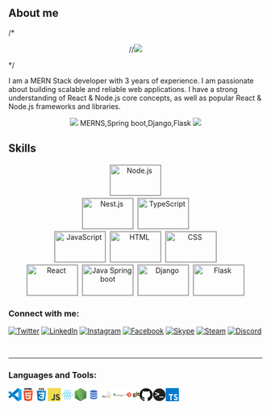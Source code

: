 ## About me

/* <p align="center">
  //<img src="https://media.giphy.com/media/QX6ruFElzFdeIfblrg/giphy.gif" width="300">
</p>*/

I am a MERN Stack developer with 3 years of experience. I am passionate about building scalable and reliable web applications. I have a strong understanding of React & Node.js core concepts, as well as popular React 
 & Node.js frameworks and libraries.

 <p align="center">
    <img src="https://media.giphy.com/media/WUlplcMpOCEmTGBtBW/giphy.gif" width="30"> MERNS,Spring boot,Django,Flask <img src="https://media.giphy.com/media/WUlplcMpOCEmTGBtBW/giphy.gif" width="30"> 

</p>
   
## Skills

<div style="max-width: 600px; margin: 0 auto;">
  <div align="center">
    <img src="https://media.tenor.com/gsrEG5HF-uQAAAAd/omori-sunny.gif" width="100" height="60" title="Node.js" style="border: 1.2px solid #888; margin: 2px;">
  </div>

  <div align="center">
    <img src="https://media.tenor.com/tR-AbKrVTP4AAAAd/gudetama-slap.gif" width="100" height="60" title="Nest.js" style="border: 1.2px solid #888; margin: 2px;">
    <img src="https://media.tenor.com/zENJrVyTzdUAAAAM/sdfgsdfg-script-alert.gif" width="100" height="60" title="TypeScript" style="border: 1.2px solid #888; margin: 2px;">
  </div>

  <div align="center">
    <img src="https://media.tenor.com/GYOSIrYyczcAAAAM/elian-javascript.gif" width="100" height="60" title="JavaScript" style="border: 1.2px solid #888; margin: 2px;">
    <img src="https://media.tenor.com/NraeP-J41AAAAAAM/bro-code-console.gif" width="100" height="60" title="HTML" style="border: 1.2px solid #888; margin: 2px;">
    <img src="https://media.tenor.com/57w9du3NrV0AAAAM/css-html.gif" width="100" height="60" title="CSS" style="border: 1.2px solid #888; margin: 2px;">
  </div>

  <div align="center">
    <img src="https://media.tenor.com/gO9Q5yAS5jsAAAAM/3.gif" width="100" height="60" title="React" style="border: 1.2px solid #888; margin: 2px;">
    <img src="https://media1.giphy.com/media/mEhPCIDM2bTrl0XKTG/200w.webp?cid=ecf05e477aief25bc949nqra6q5f3laaclwynqq5gssyli3w&ep=v1_gifs_search&rid=200w.webp&ct=g" width="100" height="60" title="Java Spring boot" style="border: 1.2px solid #888; margin: 2px;">
    <img src="https://media.giphy.com/media/35TxwQmSiwl5CDzJeB/giphy.gif" width="100" height="60" title="Django" style="border: 1.2px solid #888; margin: 2px;">
    <img src="https://media2.giphy.com/media/KAq5w47R9rmTuvWOWa/200.webp?cid=ecf05e47i9lray9y3zu2mjo1v07trpgny9e5pnlnpby6uzhe&ep=v1_gifs_search&rid=200.webp&ct=g" width="100" height="60" title="Flask" style="border: 1.2px solid #888; margin: 2px;">
  </div>
</div>


### Connect with me:

<p align="center">

[![Twitter](https://img.shields.io/badge/Twitter-1DA1F2?style=for-the-badge&logo=twitter&logoColor=white)][twitter]
[![LinkedIn](https://img.shields.io/badge/LinkedIn-0077B5?style=for-the-badge&logo=linkedin&logoColor=white)][linkedin]
[![Instagram](https://img.shields.io/badge/Instagram-E4405F?style=for-the-badge&logo=instagram&logoColor=white)][instagram]
[![Facebook](https://img.shields.io/badge/Facebook-1877F2?style=for-the-badge&logo=facebook&logoColor=white)][facebook]
[![Skype](https://img.shields.io/badge/Skype-00AFF0?style=for-the-badge&logo=skype&logoColor=white)][skype]
[![Steam](https://img.shields.io/badge/Steam-000000?style=for-the-badge&logo=steam&logoColor=white)][steam]
[![Discord](https://img.shields.io/badge/Discord-7289DA?style=for-the-badge&logo=discord&logoColor=white)][discord]

[twitter]: https://twitter.com/Rituraj0_0
[linkedin]: https://www.linkedin.com/in/rituraj-sharma-5b3415222/
[instagram]: https://www.instagram.com/rituraj0_0/
[facebook]: https://www.facebook.com/raj0991
[skype]: skype:live:.cid.d329786a2aaf2972?chat
[steam]: https://steamcommunity.com/profiles/76561198371861269/
[discord]: https://discordapp.com/users/dahivada

</p>

<br />

---

### Languages and Tools:

<p align="center">

[<img align="left" alt="Visual Studio Code" width="26px" src="https://raw.githubusercontent.com/github/explore/80688e429a7d4ef2fca1e82350fe8e3517d3494d/topics/visual-studio-code/visual-studio-code.png" />][vscode]
[<img align="left" alt="HTML5" width="26px" src="https://raw.githubusercontent.com/github/explore/80688e429a7d4ef2fca1e82350fe8e3517d3494d/topics/html/html.png" />][html]
[<img align="left" alt="CSS3" width="26px" src="https://raw.githubusercontent.com/github/explore/80688e429a7d4ef2fca1e82350fe8e3517d3494d/topics/css/css.png" />][css]
[<img align="left" alt="JavaScript" width="26px" src="https://raw.githubusercontent.com/github/explore/80688e429a7d4ef2fca1e82350fe8e3517d3494d/topics/javascript/javascript.png" />][javascript]
[<img align="left" alt="React" width="26px" src="https://raw.githubusercontent.com/github/explore/80688e429a7d4ef2fca1e82350fe8e3517d3494d/topics/react/react.png" />][react]
[<img align="left" alt="Node.js" width="26px" src="https://raw.githubusercontent.com/github/explore/80688e429a7d4ef2fca1e82350fe8e3517d3494d/topics/nodejs/nodejs.png" />][nodejs]
[<img align="left" alt="SQL" width="26px" src="https://raw.githubusercontent.com/github/explore/80688e429a7d4ef2fca1e82350fe8e3517d3494d/topics/sql/sql.png" />][sql]
[<img align="left" alt="MySQL" width="26px" src="https://raw.githubusercontent.com/github/explore/80688e429a7d4ef2fca1e82350fe8e3517d3494d/topics/mysql/mysql.png" />][mysql]
[<img align="left" alt="MongoDB" width="26px" src="https://raw.githubusercontent.com/github/explore/80688e429a7d4ef2fca1e82350fe8e3517d3494d/topics/mongodb/mongodb.png" />][mongodb]
[<img align="left" alt="Git" width="26px" src="https://raw.githubusercontent.com/github/explore/80688e429a7d4ef2fca1e82350fe8e3517d3494d/topics/git/git.png" />][git]
[<img align="left" alt="GitHub" width="26px" src="https://raw.githubusercontent.com/github/explore/78df643247d429f6cc873026c0622819ad797942/topics/github/github.png" />][github]
[<img align="left" alt="Terminal" width="26px" src="https://raw.githubusercontent.com/github/explore/80688e429a7d4ef2fca1e82350fe8e3517d3494d/topics/terminal/terminal.png" />][terminal]
[<img align="left" alt="TypeScript" width="26px" src="https://raw.githubusercontent.com/github/explore/80688e429a7d4ef2fca1e82350fe8e3517d3494d/topics/typescript/typescript.png" />][typescript]

[vscode]: https://visualstudio.com
[html]: https://developer.mozilla.org/en-US/docs/Web/HTML
[css]: https://developer.mozilla.org/en-US/docs/Web/CSS
[javascript]: https://developer.mozilla.org/en-US/docs/Web/JavaScript
[react]: https://reactjs.org/
[nodejs]: https://nodejs.org/
[sql]: https://developer.mozilla.org/en-US/docs/Web/SQL
[mysql]: https://www.mysql.com/
[mongodb]: https://www.mongodb.com/
[git]: https://git-scm.com/
[github]: https://github.com/
[terminal]: https://en.wikipedia.org/wiki/Command-line_interface
[typescript]: https://www.typescriptlang.org/

</p>
